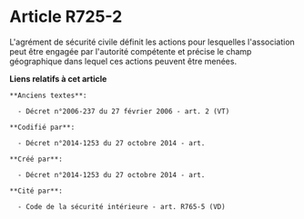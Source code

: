 # Article R725-2

L'agrément de sécurité civile définit les actions pour lesquelles l'association peut être engagée par l'autorité compétente
et précise le champ géographique dans lequel ces actions peuvent être menées.

**Liens relatifs à cet article**

	**Anciens textes**:

	  - Décret n°2006-237 du 27 février 2006 - art. 2 (VT)

	**Codifié par**:

	  - Décret n°2014-1253 du 27 octobre 2014 - art.

	**Créé par**:

	  - Décret n°2014-1253 du 27 octobre 2014 - art.

	**Cité par**:

	  - Code de la sécurité intérieure - art. R765-5 (VD)
